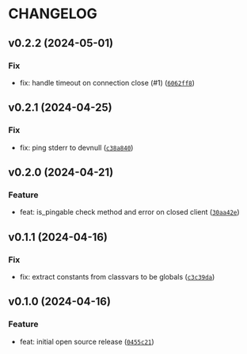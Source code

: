 # CHANGELOG



## v0.2.2 (2024-05-01)

### Fix

* fix: handle timeout on connection close (#1) ([`6062ff8`](https://github.com/tutorintelligence/tcp-modbus-aio/commit/6062ff84dd4c6ce69d91603f2869ec86560d49ee))


## v0.2.1 (2024-04-25)

### Fix

* fix: ping stderr to devnull ([`c38a840`](https://github.com/tutorintelligence/tcp-modbus-aio/commit/c38a840539db714ac27e293eacf153d573e4bf2f))


## v0.2.0 (2024-04-21)

### Feature

* feat: is_pingable check method and error on closed client ([`30aa42e`](https://github.com/tutorintelligence/tcp-modbus-aio/commit/30aa42e47ef7d2e0b1f3cea0a77dc464d389e0f3))


## v0.1.1 (2024-04-16)

### Fix

* fix: extract constants from classvars to be globals ([`c3c39da`](https://github.com/tutorintelligence/tcp-modbus-aio/commit/c3c39da0eedf1d84fbc8cad9d71147c01fd094c9))


## v0.1.0 (2024-04-16)

### Feature

* feat: initial open source release ([`0455c21`](https://github.com/tutorintelligence/tcp-modbus-aio/commit/0455c2111e76a60503f5ea140d2d5ed1d684bc80))
